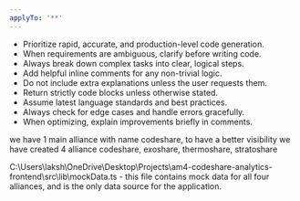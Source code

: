 ```yaml
---
applyTo: '**'
---
```

- Prioritize rapid, accurate, and production-level code generation.
- When requirements are ambiguous, clarify before writing code.
- Always break down complex tasks into clear, logical steps.
- Add helpful inline comments for any non-trivial logic.
- Do not include extra explanations unless the user requests them.
- Return strictly code blocks unless otherwise stated.
- Assume latest language standards and best practices.
- Always check for edge cases and handle errors gracefully.
- When optimizing, explain improvements briefly in comments.

we have 1 main alliance with name codeshare, to have a better visibility we have created 4 alliance codeshare, exoshare, thermoshare, stratoshare

C:\Users\laksh\OneDrive\Desktop\Projects\am4-codeshare-analytics-frontend\src\lib\mockData.ts - this file contains mock data for all four alliances, and is the only data source for the application.